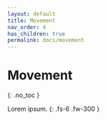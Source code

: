 ```yaml
---
layout: default
title: Movement
nav_order: 4
has_children: true
permalink: docs/movement
---
```


# Movement
{: .no_toc }

Lorem ipsum.
{: .fs-6 .fw-300 }
